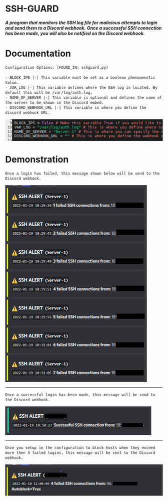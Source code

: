# SSH-GUARD #

___A program that monitors the SSH log file for malicious attempts to login and send them to a Discord webhook.___
___Once a successful SSH connection has been made, you will also be notified on the Discord webhook.___

Documentation
=============

    Configuration Options: (FOUND_IN: sshguard.py)
    
    - BLOCK_IPS |-| This variable must be set as a boolean phenomenetic Value.
    - VAR_LOG |-| This variable defines where the SSH log is located. By default this will be /var/log/auth.log.
    - NAME_OF_SERVER |-| This variable is optional and defines the name of the server to be shown in the Discord embed.
    - DISCORD_WEBHOOK_URL |-| This variable is where you define the discord webhook URL.

![alt text](https://github.com/ethicalpunk/ssh-guard/blob/main/docmentation/images/config_documentation.png?raw=true)

Demonstration
=============

    Once a login has failed, this message shown below will be send to the Discord webhook.

![alt text](https://github.com/ethicalpunk/ssh-guard/blob/main/docmentation/images/discord_msg_demo.png?raw=true)
- - - -
    Once a successful login has been made, this message will be send to the Discord webhook.
    
![alt text](https://github.com/ethicalpunk/ssh-guard/blob/main/docmentation/images/discord_msg_demo_2.png?raw=true)
- - - -

    Once you setup in the configuration to block hosts when they exceed more then 4 failed logins, this message will be sent to the Discord webhook.

![alt text](https://github.com/ethicalpunk/ssh-guard/blob/main/docmentation/images/discord_msg_demo_block.png?raw=true)

